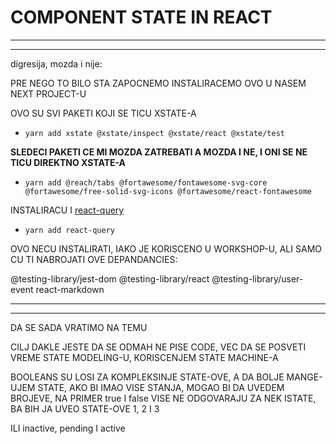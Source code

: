 # COMPONENT STATE IN REACT

***
***

digresija, mozda i nije:

PRE NEGO TO BILO STA ZAPOCNEMO INSTALIRACEMO OVO U NASEM NEXT PROJECT-U

OVO SU SVI PAKETI KOJI SE TICU XSTATE-A

- `yarn add xstate @xstate/inspect @xstate/react @xstate/test`

**SLEDECI PAKETI CE MI MOZDA ZATREBATI A MOZDA I NE, I ONI SE NE TICU DIREKTNO XSTATE-A**

- `yarn add @reach/tabs @fortawesome/fontawesome-svg-core @fortawesome/free-solid-svg-icons @fortawesome/react-fontawesome`

INSTALIRACU I [react-query](https://react-query.tanstack.com/)

- `yarn add react-query`

OVO NECU INSTALIRATI, IAKO JE KORISCENO U WORKSHOP-U, ALI SAMO CU TI NABROJATI OVE DEPANDANCIES:

@testing-library/jest-dom
@testing-library/react
@testing-library/user-event
react-markdown

***
***

DA SE SADA VRATIMO NA TEMU

CILJ DAKLE JESTE DA SE ODMAH NE PISE CODE, VEC DA SE POSVETI VREME STATE MODELING-U, KORISCENJEM STATE MACHINE-A

BOOLEANS SU LOSI ZA KOMPLEKSINJE STATE-OVE, A DA BOLJE MANGE-UJEM STATE, AKO BI IMAO VISE STANJA, MOGAO BI DA UVEDEM BROJEVE, NA PRIMER true I false VISE NE ODGOVARAJU ZA NEK ISTATE, BA BIH JA UVEO STATE-OVE 1, 2 I 3

ILI inactive, pending I active
